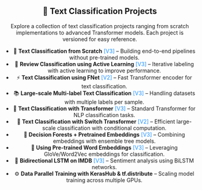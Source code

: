 <h2 align="center">📂 Text Classification Projects</h2>

<p align="center">
  Explore a collection of text classification projects ranging from scratch implementations to advanced Transformer models. Each project is versioned for easy reference.  
</p>

<div align="center">

- 📝 <b>Text Classification from Scratch</b> <span style="color: #1E90FF;">[V3]</span> – Building end-to-end pipelines without pre-trained models.  
- 📄 <b>Review Classification using Active Learning</b> <span style="color: #1E90FF;">[V3]</span> – Iterative labeling with active learning to improve performance.  
- ⚡ <b>Text Classification using FNet</b> <span style="color: #1E90FF;">[V2]</span> – Fast Transformer encoder for text classification.  
- 📚 <b>Large-scale Multi-label Text Classification</b> <span style="color: #1E90FF;">[V3]</span> – Handling datasets with multiple labels per sample.  
- 🔧 <b>Text Classification with Transformer</b> <span style="color: #1E90FF;">[V3]</span> – Standard Transformer for NLP classification tasks.  
- 🚀 <b>Text Classification with Switch Transformer</b> <span style="color: #1E90FF;">[V2]</span> – Efficient large-scale classification with conditional computation.  
- 🌲 <b>Decision Forests + Pretrained Embeddings</b> <span style="color: #1E90FF;">[V3]</span> – Combining embeddings with ensemble tree models.  
- 🎯 <b>Using Pre-trained Word Embeddings</b> <span style="color: #1E90FF;">[V3]</span> – Leveraging GloVe/Word2Vec embeddings for classification.  
- 🔄 <b>Bidirectional LSTM on IMDB</b> <span style="color: #1E90FF;">[V3]</span> – Sentiment analysis using BiLSTM networks.  
- ⚙️ <b>Data Parallel Training with KerasHub & tf.distribute</b> – Scaling model training across multiple GPUs.  

</div>

